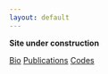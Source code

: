 ```yaml
---
layout: default
---
```


**Site under construction**

[Bio](./another-page.html)
[Publications](./another-page.html)
[Codes](./another-page.html)
